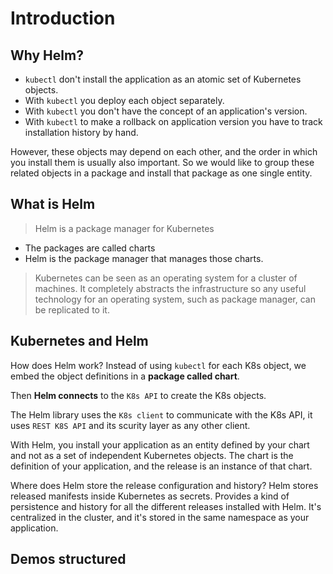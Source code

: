 # Introduction

## Why Helm?

* `kubectl` don't install the application as an atomic set of Kubernetes objects.
* With `kubectl` you deploy each object separately.
* With `kubectl` you don't have the concept of an application's version.
* With `kubectl` to make a rollback on application version you have to track installation history by hand.

However, these objects may depend on each other, and the order in which you install them is usually also important. So we would like to group these related objects in a package and install that package as one single entity.

## What is Helm

> Helm is a package manager for Kubernetes

* The packages are called charts
* Helm is the package manager that manages those charts.

> Kubernetes can be seen as an operating system for a cluster of machines. It completely abstracts the infrastructure so any useful technology for an operating system, such as package manager, can be replicated to it.

## Kubernetes and Helm

How does Helm work? Instead of using `kubectl` for each K8s object, we embed the object definitions in a **package called chart**.

Then **Helm connects** to the `K8s API` to create the K8s objects.

The Helm library uses the `K8s client` to communicate with the K8s API, it uses `REST K8S API` and its scurity layer as any other client.

With Helm, you install your application as an entity defined by your chart and not as a set of independent Kubernetes objects. The chart is the definition of your application, and the release is an instance of that chart.

Where does Helm store the release configuration and history? Helm stores released manifests inside Kubernetes as secrets. Provides a kind of persistence and history for all the different releases installed with Helm. It's centralized in the cluster, and it's stored in the same namespace as your application. 

## Demos structured